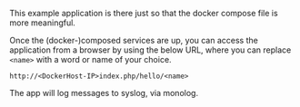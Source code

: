 This example application is there just so that the docker compose file is more meaningful.

Once the (docker-)composed services are up, you can access the application from a browser by using the below URL, where you can replace `<name>` with a word or name of your choice.

    http://<DockerHost-IP>index.php/hello/<name>

The app will log messages to syslog, via monolog.
